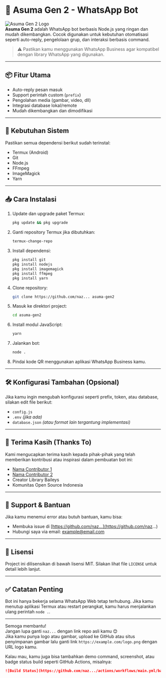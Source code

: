 # 🧠 Asuma Gen 2 - WhatsApp Bot

![Asuma Gen 2 Logo](https://n.uguu.se/HoZfesxq.jpg)  
**Asuma Gen 2** adalah WhatsApp bot berbasis Node.js yang ringan dan mudah dikembangkan. Cocok digunakan untuk kebutuhan otomatisasi seperti auto-reply, pengelolaan grup, dan interaksi berbasis command.

> ⚠️ Pastikan kamu menggunakan WhatsApp Business agar kompatibel dengan library WhatsApp yang digunakan.

---

## 📦 Fitur Utama
- Auto-reply pesan masuk
- Support perintah custom (`prefix`)
- Pengolahan media (gambar, video, dll)
- Integrasi database lokal/remote
- Mudah dikembangkan dan dimodifikasi

---

## 🧰 Kebutuhan Sistem

Pastikan semua dependensi berikut sudah terinstal:

- Termux (Android)
- Git
- Node.js
- FFmpeg
- ImageMagick
- Yarn

---

## 📥 Cara Instalasi

1. Update dan upgrade paket Termux:
   ```bash
   pkg update && pkg upgrade
   ```

2. Ganti repository Termux jika dibutuhkan:
   ```bash
   termux-change-repo
   ```

3. Install dependensi:
   ```bash
   pkg install git
   pkg install nodejs
   pkg install imagemagick
   pkg install ffmpeg
   pkg install yarn
   ```

4. Clone repository:
   ```bash
   git clone https://github.com/naz... asuma-gen2
   ```

5. Masuk ke direktori project:
   ```bash
   cd asuma-gen2
   ```

6. Install modul JavaScript:
   ```bash
   yarn
   ```

7. Jalankan bot:
   ```bash
   node .
   ```

8. Pindai kode QR menggunakan aplikasi WhatsApp Business kamu.

---

## 🛠️ Konfigurasi Tambahan (Opsional)

Jika kamu ingin mengubah konfigurasi seperti prefix, token, atau database, silakan edit file berikut:
- `config.js`
- `.env` *(jika ada)*
- `database.json` *(atau format lain tergantung implementasi)*

---

## 🙏 Terima Kasih (Thanks To)

Kami mengucapkan terima kasih kepada pihak-pihak yang telah memberikan kontribusi atau inspirasi dalam pembuatan bot ini:

- [Nama Contributor 1](https://github.com/contributor1)
- [Nama Contributor 2](https://github.com/contributor2)
- Creator Library Baileys
- Komunitas Open Source Indonesia

---

## 💬 Support & Bantuan

Jika kamu menemui error atau butuh bantuan, kamu bisa:
- Membuka issue di [https://github.com/naz...](https://github.com/naz...)
- Hubungi saya via email: example@email.com

---

## 📄 Lisensi

Project ini dilisensikan di bawah lisensi MIT. Silakan lihat file `LICENSE` untuk detail lebih lanjut.

---

## ✅ Catatan Penting

Bot ini hanya bekerja selama WhatsApp Web tetap terhubung. Jika kamu menutup aplikasi Termux atau restart perangkat, kamu harus menjalankan ulang perintah `node .`.

---

Semoga membantu!  
Jangan lupa ganti `naz...` dengan link repo asli kamu 😊  
Jika kamu punya logo atau gambar, upload ke GitHub atau situs penyimpanan gambar lalu ganti link `https://example.com/logo.png` dengan URL logo kamu.

Kalau mau, kamu juga bisa tambahkan demo command, screenshot, atau badge status build seperti GitHub Actions, misalnya:

```markdown
![Build Status](https://github.com/naz.../actions/workflows/main.yml/badge.svg)
```

